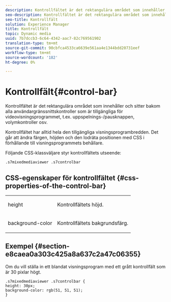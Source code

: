 ```yaml
---
description: Kontrollfältet är det rektangulära området som innehåller och sitter bakom alla användargränssnittskontroller som är tillgängliga för videovisningsprogrammet, t.ex. uppspelnings-/pausknappen, volymkontroller osv.
seo-description: Kontrollfältet är det rektangulära området som innehåller och sitter bakom alla användargränssnittskontroller som är tillgängliga för videovisningsprogrammet, t.ex. uppspelnings-/pausknappen, volymkontroller osv.
seo-title: Kontrollfält
solution: Experience Manager
title: Kontrollfält
topic: Dynamic media
uuid: 7b7dccb3-6c64-4342-aac7-82c769561902
translation-type: tm+mt
source-git-commit: 90cbfca4533ca6639e561aa4e1344bdd20731eef
workflow-type: tm+mt
source-wordcount: '182'
ht-degree: 0%

---
```



# Kontrollfält{#control-bar}

Kontrollfältet är det rektangulära området som innehåller och sitter bakom alla användargränssnittskontroller som är tillgängliga för videovisningsprogrammet, t.ex. uppspelnings-/pausknappen, volymkontroller osv.

<!--<a id="section_061E550C1C1D4DB2BD663A898895B38C"></a>-->

Kontrollfältet har alltid hela den tillgängliga visningsprogrambredden. Det går att ändra färgen, höjden och den lodräta positionen med CSS i förhållande till visningsprogrammets behållare.

Följande CSS-klassväljare styr kontrollfältets utseende:

```
.s7mixedmediaviewer .s7controlbar
```

## CSS-egenskaper för kontrollfältet {#css-properties-of-the-control-bar}

<table id="table_C48C56E696304C9BAFEE71BA9EA9A174"> 
 <tbody> 
  <tr> 
   <td colname="col1"> <p> <span class="codeph"> height  </span> </p> </td> 
   <td colname="col2"> <p>Kontrollfältets höjd. </p> </td> 
  </tr> 
  <tr> 
   <td colname="col1"> <p> <span class="codeph"> background-color  </span> </p> </td> 
   <td colname="col2"> <p>Kontrollfältets bakgrundsfärg. </p> </td> 
  </tr> 
 </tbody> 
</table>

## Exempel {#section-e8caea0a303c425a8a637c2a47c06355}

Om du vill ställa in ett blandat visningsprogram med ett grått kontrollfält som är 30 pixlar högt.

```
.s7mixedmediaviewer .s7controlbar {  
height: 30px; 
background-color: rgb(51, 51, 51); 
}
```

